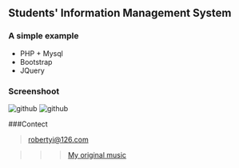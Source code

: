 Students' Information Management System
---------------------------------------

### A simple example

<ul>
<li>PHP + Mysql</li>
<li>Bootstrap</li>
<li>JQuery</li>
</ul>

### Screenshoot

![github](http://github.com/Pyroblast/SIMS/preview1.png "preview1")
![github](http://github.com/Pyroblast/SIMS/preview2.png "preview2")


###Contect

>robertyi@126.com

> >

> > >[My original music](http://site.douban.com/robertyi/)